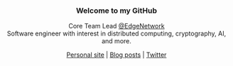<div align="center">
  <h3>Welcome to my GitHub</h3>
  <p>
    Core Team Lead <a href="https://twitter.com/edgenetwork">@EdgeNetwork</a><br>
    Software engineer with interest in distributed computing, cryptography, AI, and more.
  </p>
  <p><a href="https://adamkdean.co.uk">Personal site</a> | <a href="https://dev.to/adamkdean">Blog posts</a> | <a href="https://twitter.com/imdsm">Twitter</a></p>
</div>
